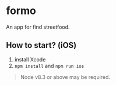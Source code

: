 # formo
An app for find streetfood.

## How to start? (iOS)
1. install Xcode
2. `npm install` and `npm run ios`
> Node v8.3 or above may be required.
